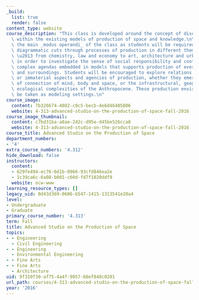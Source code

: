 ```yaml
---
_build:
  list: true
  render: false
content_type: website
course_description: "This class is developed around the concept of disobedient interference\
  \ within the existing models of production of space and knowledge.\n\nModeling is\
  \ the main _modus operandi_ of the class as students will be required to make critical\
  \ diagrammatic cuts through processes of production in different thematic registers\
  \ \u2013 from chemistry, law and economy to art, architecture and urbanism \u2013\
  \ in order to investigate the sense of social responsibility and control over the\
  \ complex agendas embedded in models that supports production of everyday objects\
  \ and surroundings. Students will be encouraged to explore relations between material\
  \ or immaterial aspects and agencies of production, whether they emerged as a consequence\
  \ of connection of mind, body and space, or the infrastructural, geographical and\
  \ ecological complexities of the Anthropocene. These production environments will\
  \ be taken as modeling settings.\n"
course_image:
  content: 7b326674-4082-c0c5-becb-4e6d46405806
  website: 4-313-advanced-studio-on-the-production-of-space-fall-2016
course_image_thumbnail:
  content: c7bd31ba-a8ae-242c-d95e-d45be526cca8
  website: 4-313-advanced-studio-on-the-production-of-space-fall-2016
course_title: Advanced Studio on the Production of Space
department_numbers:
- '4'
extra_course_numbers: '4.312'
hide_download: false
instructors:
  content:
  - 629fe494-ec76-6d1b-0966-93cfd846ea2e
  - 1c39ca6c-6a08-b001-c60d-fd7f1020ddf9
  website: ocw-www
learning_resource_types: []
legacy_uid: 0d43d369-0606-b547-1415-1313541e20a4
level:
- Undergraduate
- Graduate
primary_course_number: '4.313'
term: Fall
title: Advanced Studio on the Production of Space
topics:
- - Engineering
  - Civil Engineering
- - Engineering
  - Environmental Engineering
- - Fine Arts
- - Fine Arts
  - Architecture
uid: 9f310f30-af75-4a4f-9857-68ef848c0201
url_path: courses/4-313-advanced-studio-on-the-production-of-space-fall-2016
year: '2016'
---
```

